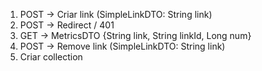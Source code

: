 1. POST -> Criar link (SimpleLinkDTO: String link)
2. POST -> Redirect / 401
3. GET -> MetricsDTO {String link, String linkId, Long num}
4. POST -> Remove link (SimpleLinkDTO: String link)
5. Criar collection
